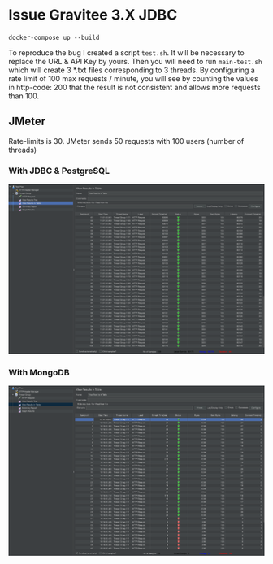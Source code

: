 # Issue Gravitee 3.X JDBC

```
docker-compose up --build
```

To reproduce the bug I created a script `test.sh`. It will be necessary to replace the URL & API Key by yours. Then you will need to run  `main-test.sh` which will create 3 *.txt files corresponding to 3 threads.
By configuring a rate limit of 100 max requests / minute, you will see by counting the values in http-code: 200  that the result is not consistent and allows more requests than 100.

## JMeter

Rate-limits is 30. JMeter sends 50 requests with 100 users (number of threads)

### With JDBC & PostgreSQL

!['./jmeter-jdbc.png'](./jmeter-jdbc.png)

### With MongoDB

!['./jmeter-mongo.png'](./jmeter-mongo.png)
